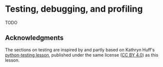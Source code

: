 # Testing, debugging, and profiling

TODO

## Acknowledgments

The sections on testing are inspired by and partly based on Kathryn Huff's [python-testing lesson](http://katyhuff.github.io/python-testing/), published under the same license ([CC BY 4.0](https://creativecommons.org/licenses/by/4.0/)) as this lesson.
